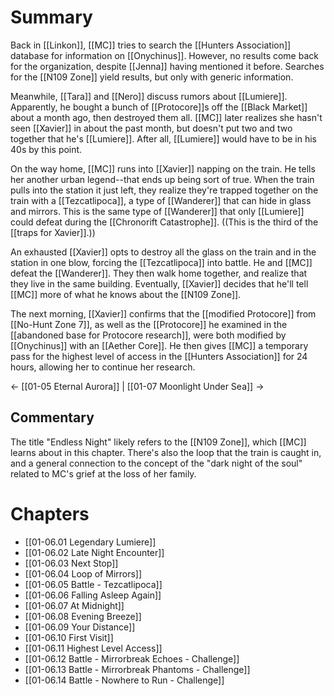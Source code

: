 # Summary
Back in [[Linkon]], [[MC]] tries to search the [[Hunters Association]] database for information on [[Onychinus]]. However, no results come back for the organization, despite [[Jenna]] having mentioned it before. Searches for the [[N109 Zone]] yield results, but only with generic information.

Meanwhile, [[Tara]] and [[Nero]] discuss rumors about [[Lumiere]]. Apparently, he bought a bunch of [[Protocore]]s off the [[Black Market]] about a month ago, then destroyed them all. [[MC]] later realizes she hasn't seen [[Xavier]] in about the past month, but doesn't put two and two together that he's [[Lumiere]]. After all, [[Lumiere]] would have to be in his 40s by this point.

On the way home, [[MC]] runs into [[Xavier]] napping on the train. He tells her another urban legend--that ends up being sort of true. When the train pulls into the station it just left, they realize they're trapped together on the train with a [[Tezcatlipoca]], a type of [[Wanderer]] that can hide in glass and mirrors. This is the same type of [[Wanderer]] that only [[Lumiere]] could defeat during the [[Chronorift Catastrophe]]. ((This is the third of the [[traps for Xavier]].))

An exhausted [[Xavier]] opts to destroy all the glass on the train and in the station in one blow, forcing the [[Tezcatlipoca]] into battle. He and [[MC]] defeat the [[Wanderer]]. They then walk home together, and realize that they live in the same building. Eventually, [[Xavier]] decides that he'll tell [[MC]] more of what he knows about the [[N109 Zone]].

The next morning, [[Xavier]] confirms that the [[modified Protocore]] from [[No-Hunt Zone 7]], as well as the [[Protocore]] he examined in the [[abandoned base for Protocore research]], were both modified by [[Onychinus]] with an [[Aether Core]]. He then gives [[MC]] a temporary pass for the highest level of access in the [[Hunters Association]] for 24 hours, allowing her to continue her research.

← [[01-05 Eternal Aurora]] | [[01-07 Moonlight Under Sea]] →

## Commentary
The title "Endless Night" likely refers to the [[N109 Zone]], which [[MC]] learns about in this chapter. There's also the loop that the train is caught in, and a general connection to the concept of the "dark night of the soul" related to MC's grief at the loss of her family.

# Chapters
* [[01-06.01 Legendary Lumiere]]
* [[01-06.02 Late Night Encounter]]
* [[01-06.03 Next Stop]]
* [[01-06.04 Loop of Mirrors]]
* [[01-06.05 Battle - Tezcatlipoca]]
* [[01-06.06 Falling Asleep Again]]
* [[01-06.07 At Midnight]]
* [[01-06.08 Evening Breeze]]
* [[01-06.09 Your Distance]]
* [[01-06.10 First Visit]]
* [[01-06.11 Highest Level Access]]
* [[01-06.12 Battle - Mirrorbreak Echoes - Challenge]]
* [[01-06.13 Battle - Mirrorbreak Phantoms - Challenge]]
* [[01-06.14 Battle - Nowhere to Run - Challenge]]

